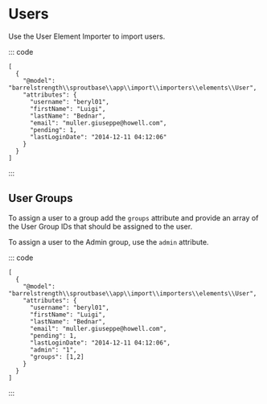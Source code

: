 # Users

Use the User Element Importer to import users.
 
::: code

``` craft3
[
  {
    "@model": "barrelstrength\\sproutbase\\app\\import\\importers\\elements\\User",
    "attributes": {
      "username": "beryl01",
      "firstName": "Luigi",
      "lastName": "Bednar",
      "email": "muller.giuseppe@howell.com",
      "pending": 1,
      "lastLoginDate": "2014-12-11 04:12:06"
    }
  }
]
```

:::

## User Groups

To assign a user to a group add the `groups` attribute and provide an array of the User Group IDs that should be assigned to the user.

To assign a user to the Admin group, use the `admin` attribute.

::: code

``` craft3
[
  {
    "@model": "barrelstrength\\sproutbase\\app\\import\\importers\\elements\\User",
    "attributes": {
      "username": "beryl01",
      "firstName": "Luigi",
      "lastName": "Bednar",
      "email": "muller.giuseppe@howell.com",
      "pending": 1,
      "lastLoginDate": "2014-12-11 04:12:06",
      "admin": "1",
      "groups": [1,2]
    }
  }
]
```

:::